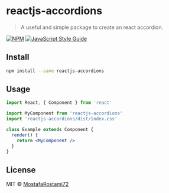 # reactjs-accordions

> A useful and simple package to create an react accordion.

[![NPM](https://img.shields.io/npm/v/reactjs-accordions.svg)](https://www.npmjs.com/package/reactjs-accordions) [![JavaScript Style Guide](https://img.shields.io/badge/code_style-standard-brightgreen.svg)](https://standardjs.com)

## Install

```bash
npm install --save reactjs-accordions
```

## Usage

```jsx
import React, { Component } from 'react'

import MyComponent from 'reactjs-accordions'
import 'reactjs-accordions/dist/index.css'

class Example extends Component {
  render() {
    return <MyComponent />
  }
}
```

## License

MIT © [MostafaRostami72](https://github.com/MostafaRostami72)
